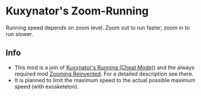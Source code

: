 # Kuxynator's Zoom-Running

Running speed depends on zoom level. Zoom out to run faster, zoom in to run slower.

##  Info

- This mod is a join of [Kuxynator's Running (Cheat Mode))](https://mods.factorio.com/mod/Kux-RunningCheat) and the always required mod [Zooming Reinvented](https://mods.factorio.com/mod/Kux-Zooming). 
For a detailed description see there.
- It is planned to limit the maximum speed to the actual possible maximum speed (with exoskeleton).